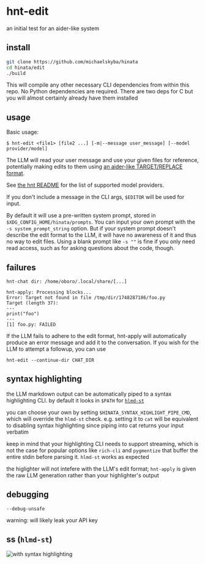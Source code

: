 # hnt-edit
an initial test for an aider-like system

## install
```sh
git clone https://github.com/michaelskyba/hinata
cd hinata/edit
./build
```

This will compile any other necessary CLI dependencies from within this repo.
No Python dependencies are required. There are two deps for C but you will
almost certainly already have them installed

## usage
Basic usage:
```
$ hnt-edit <file1> [file2 ...] [-m|--message user_message] [--model provider/model]
```

The LLM will read your user message and use your given files for reference,
potentially making edits to them using
[an aider-like TARGET/REPLACE format](https://github.com/michaelskyba/hinata/blob/main/edit/prompts/main-file_edit.md).

See [the hnt README](https://github.com/michaelskyba/hinata/tree/main/hnt) for
the list of supported model providers.

If you don't include a message in the CLI args, `$EDITOR` will be used for
input.

By default it will use a pre-written system prompt, stored in
`$XDG_CONFIG_HOME/hinata/prompts`. You can input your own prompt with the `-s
system_prompt_string` option. But if your system prompt doesn't describe the
edit format to the LLM, it will have no awareness of it and thus no way to edit
files. Using a blank prompt like `-s ""` is fine if you only need read access,
such as for asking questions about the code, though.

## failures
```
hnt-chat dir: /home/oboro/.local/share/[...]

hnt-apply: Processing blocks...
Error: Target not found in file /tmp/dir/1748287186/foo.py
Target (length 37):
---
print("foo")
---
[1] foo.py: FAILED
```

If the LLM fails to adhere to the edit format, hnt-apply will automatically
produce an error message and add it to the conversation. If you wish for the LLM
to attempt a followup, you can use
```
hnt-edit --continue-dir CHAT_DIR
```

## syntax highlighting
the LLM markdown output can be automatically piped to a syntax highlighting CLI.
by default it looks in `$PATH` for
[`hlmd-st`](https://github.com/michaelskyba/hinata/tree/main/fmt/highlight)

you can choose your own by setting `$HINATA_SYNTAX_HIGHLIGHT_PIPE_CMD`, which
will override the `hlmd-st` check. e.g. setting it to `cat` will be equivalent
to disabling syntax highlighting since piping into cat returns your input
verbatim

keep in mind that your highlighting CLI needs to support streaming, which is not
the case for popular options like `rich-cli` and `pygmentize` that buffer the
entire stdin before parsing it. `hlmd-st` works as expected

the higlighter will not intefere with the LLM's edit format; `hnt-apply` is
given the raw LLM generation rather than your highlighter's output

## debugging
`--debug-unsafe`

warning: will likely leak your API key

## ss (`hlmd-st`)

![with syntax highlighting](https://github.com/michaelskyba/michaelskyba.github.io/blob/master/static/1746146910-hnt-edit.png?raw=true)
